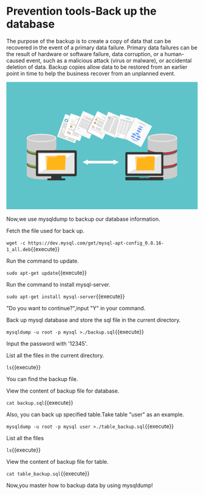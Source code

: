 # Prevention tools-Back up the database

The purpose of the backup is to create a copy of data that can be recovered in the event of a primary data failure. Primary data failures can be the result of hardware or software failure, data corruption, or a human-caused event, such as a malicious attack (virus or malware), or accidental deletion of data. Backup copies allow data to be restored from an earlier point in time to help the business recover from an unplanned event.

![backup](https://github.com/joey1136/katacoda-scenarios/blob/main/Area-B/images/backup.jpg?raw=true)

Now,we use mysqldump to backup our database information.

Fetch the file used for back up.

`wget -c https://dev.mysql.com/get/mysql-apt-config_0.8.16-1_all.deb`{{execute}}

Run the command to update.

`sudo apt-get update`{{execute}}

Run the command to install mysql-server.

`sudo apt-get install mysql-server`{{execute}}

"Do you want to continue?",input "Y" in your command.

Back up mysql database and store the sql file in the current directory.

`mysqldump -u root -p mysql >./backup.sql`{{execute}}

Input the password with '12345'.

List all the files in the current directory.

`ls`{{execute}}

You can find the backup file.

View the content of backup file for database.

`cat backup.sql`{{execute}}

Also, you can back up specified table.Take table "user" as an example.

`mysqldump -u root -p mysql user >./table_backup.sql`{{execute}}

List all the files 

`ls`{{execute}}

View the content of backup file for table.

`cat table_backup.sql`{{execute}}

Now,you master how to backup data by using mysqldump!



